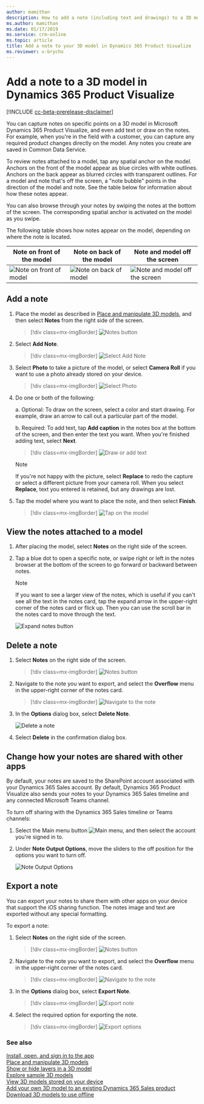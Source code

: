 ```yaml
---
author: mamithan
description: How to add a note (including text and drawings) to a 3D model in Dynamics 365 Product Visualize
ms.author: mamithan
ms.date: 01/17/2019
ms.service: crm-online
ms.topic: article
title: Add a note to your 3D model in Dynamics 365 Product Visualize
ms.reviewer: v-brycho
---
```


# Add a note to a 3D model in Dynamics 365 Product Visualize

[!INCLUDE [cc-beta-prerelease-disclaimer](../includes/cc-beta-prerelease-disclaimer.md)]

You can capture notes on specific points on a 3D model in Microsoft Dynamics 365 Product Visualize, and even add text or draw on the notes. For example, when you're in the field with a customer, you can capture any required product changes directly on the model. Any notes you create are saved in Common Data Service.

To review notes attached to a model, tap any spatial anchor on the model. Anchors on the front of the model appear as blue circles with white outlines. Anchors on the back appear as blurred circles with transparent outlines. For a model and note that's off the screen, a "note bubble" points in the direction of the model and note. See the table below for information about how these notes appear.

You can also browse through your notes by swiping the notes at the bottom of the screen. The corresponding spatial anchor is activated on the model as you swipe.

The following table shows how notes appear on the model, depending on where the note is located.

|Note on front of the model|Note on back of the model|Note and model off the screen|
|-------------------------------------|-------------------------------------------|-----------------------------------------|
|![Note on front of model](media/front-note.PNG "Note on front of the model")|![Note on back of model](media/back-note.PNG "Note on back of the model")|![Note and model off the screen](media/off-screen-note.PNG "Note and model off the screen")|

## Add a note

1.	Place the model as described in [Place and manipulate 3D models](manipulate-models.md), and then select **Notes** from the right side of the screen.

    > [!div class=mx-imgBorder]
    > ![Notes button](media/notes-button.png "Notes button")

2. Select **Add Note**.

    > [!div class=mx-imgBorder]
    > ![Select Add Note](media/add-note.png "Select Add Note")
 
3.	Select **Photo** to take a picture of the model, or select **Camera Roll** if you want to use a photo already stored on your device.

    > [!div class=mx-imgBorder]
    > ![Select Photo](media/camera-roll.png "Select Capture")

4.	Do one or both of the following: 
    
      a. Optional: To draw on the screen, select a color and start drawing. For example, draw an arrow to call out a particular part of the model.
    
      b. Required: To add text, tap **Add caption** in the notes box at the bottom of the screen, and then enter the text you want. When you're finished adding text, select **Next**.
    
       > [!div class=mx-imgBorder]
       > ![Draw or add text](media/draw-add-text.png "Draw or add text")
         
     > [!NOTE]
     > If you're not happy with the picture, select **Replace** to redo the capture or select a different picture from your camera roll. When you select **Replace**, text you entered is retained, but any drawings are lost.
         
5. Tap the model where you want to place the note, and then select **Finish**.
 
      > [!div class=mx-imgBorder]
      > ![Tap on the model](media/tap-on-product.png "Tap on the model")
      

## View the notes attached to a model

1.	After placing the model, select **Notes** on the right side of the screen.

2.	Tap a blue dot to open a specific note, or swipe right or left in the notes browser at the bottom of the screen to go forward or backward between notes.

    > [!NOTE]
    > If you want to see a larger view of the notes, which is useful if you can't see all the text in the notes card, tap the expand arrow in the upper-right corner of the notes card or flick up. Then you can use the scroll bar in the notes card to move through the text.
    
     ![Expand notes button](media/expand-notes.PNG "Expand notes button")
     
## Delete a note

1.	Select **Notes** on the right side of the screen.

    > [!div class=mx-imgBorder]
    > ![Notes button](media/notes-button.png "Notes button")

2.	Navigate to the note you want to export, and select the **Overflow** menu in the upper-right corner of the notes card.

    > [!div class=mx-imgBorder]
    > ![Navigate to the note](media/note-1.png "Navigate to the note")

3.	In the **Options** dialog box, select **Delete Note**.

     ![Delete a note](media/delete-note.png "Delete a note")

4. Select **Delete** in the confirmation dialog box.
  
## Change how your notes are shared with other apps

By default, your notes are saved to the SharePoint account associated with your Dynamics 365 Sales account. By default, Dynamics 365 Product Visualize also sends your notes to your Dynamics 365 Sales timeline and any connected Microsoft Teams channel.

To turn off sharing with the Dynamics 365 Sales timeline or Teams channels:

1. Select the Main menu button ![Main menu](media/hamburger-icon.png "Main menu button"), and then select the account you're signed in to.  

2. Under **Note Output Options**, move the sliders to the off position for the options you want to turn off.

   ![Note Output Options](media/note-output-options.PNG "Note Output Options")
 
## Export a note

You can export your notes to share them with other apps on your device that support the iOS sharing function. The notes image and text are exported without any special formatting.

To export a note:

1.	Select **Notes** on the right side of the screen.

    > [!div class=mx-imgBorder]
    > ![Notes button](media/notes-button.png "Notes button")

2.	Navigate to the note you want to export, and select the **Overflow** menu in the upper-right corner of the notes card.

    > [!div class=mx-imgBorder]
    > ![Navigate to the note](media/note.png "Navigate to the note")

3.	In the **Options** dialog box, select **Export Note**.

    > [!div class=mx-imgBorder]
    > ![Export note](media/export-note.png "Export note")

4. Select the required option for exporting the note.

    > [!div class=mx-imgBorder]
    > ![Export options](media/export-options.png "Export options")

### See also

[Install, open, and sign in to the app](sign-in.md)<br>
[Place and manipulate 3D models](manipulate-models.md)<br>
[Show or hide layers in a 3D model](layers.md)<br>
[Explore sample 3D models](explore-samples.md)<br>
[View 3D models stored on your device](browse-models.md)<br>
[Add your own 3D model to an existing Dynamics 365 Sales product](add-model.md)<br>
[Download 3D models to use offline](download-models.md)
